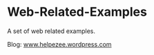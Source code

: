 Web-Related-Examples
====================

A set of web related examples.

Blog: www.helpezee.wordpress.com